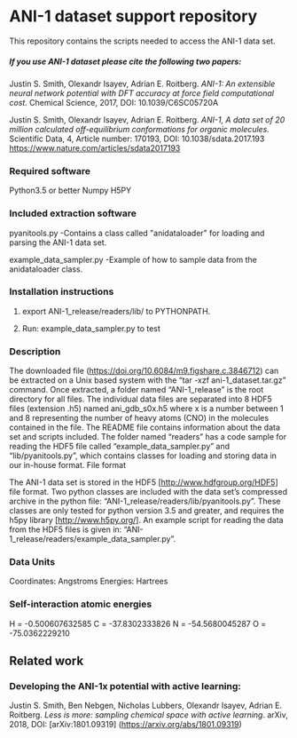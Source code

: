 # ANI-1 dataset support repository
This repository contains the scripts needed to access the ANI-1 data set.

##### If you use ANI-1 dataset please cite the following two papers: 

Justin S. Smith, Olexandr Isayev, Adrian E. Roitberg. *ANI-1: An extensible neural network potential with DFT accuracy at force field computational cost.* Chemical Science, 2017, DOI: 10.1039/C6SC05720A 

Justin S. Smith, Olexandr Isayev, Adrian E. Roitberg. *ANI-1, A data set of 20 million calculated off-equilibrium conformations for organic molecules.*  Scientific Data, 4, Article number: 170193, DOI: 10.1038/sdata.2017.193 https://www.nature.com/articles/sdata2017193

### Required software
Python3.5 or better
Numpy
H5PY

### Included extraction software
pyanitools.py
	-Contains a class called 
	 "anidataloader" for loading
	 and parsing the ANI-1 data set.

example_data_sampler.py
	-Example of how to sample data
	from the anidataloader class.

### Installation instructions

1) export ANI-1_release/readers/lib/ to PYTHONPATH.

2) Run: example_data_sampler.py to test

### Description
The downloaded file (https://doi.org/10.6084/m9.figshare.c.3846712) can be extracted on a Unix based system with the “tar -xzf ani-1_dataset.tar.gz” command. Once extracted, a folder named “ANI-1_release” is the root directory for all files. The individual data files are separated into 8 HDF5 files (extension .h5) named ani_gdb_s0x.h5 where x is a number between 1 and 8 representing the number of heavy atoms (CNO) in the molecules contained in the file. The README file contains information about the data set and scripts included. The folder named “readers” has a code sample for reading the HDF5 file called “example_data_sampler.py” and “lib/pyanitools.py”, which contains classes for loading and storing data in our in-house format.
File format

The ANI-1 data set is stored in the HDF5 [http://www.hdfgroup.org/HDF5] file format. Two python classes are included with the data set’s compressed archive in the python file: “ANI-1_release/readers/lib/pyanitools.py”. These classes are only tested for python version 3.5 and greater, and requires the h5py library [http://www.h5py.org/]. An example script for reading the data from the HDF5 files is given in: “ANI-1_release/readers/example_data_sampler.py”.

### Data Units
Coordinates: Angstroms
Energies: Hartrees

### Self-interaction atomic energies
H = -0.500607632585
C = -37.8302333826
N = -54.5680045287
O = -75.0362229210

## Related work

### Developing the ANI-1x potential with active learning:
Justin S. Smith, Ben Nebgen, Nicholas Lubbers, Olexandr Isayev, Adrian E. Roitberg. *Less is more: sampling chemical space with active learning*. arXiv, 2018, DOI: [arXiv:1801.09319] (https://arxiv.org/abs/1801.09319)
